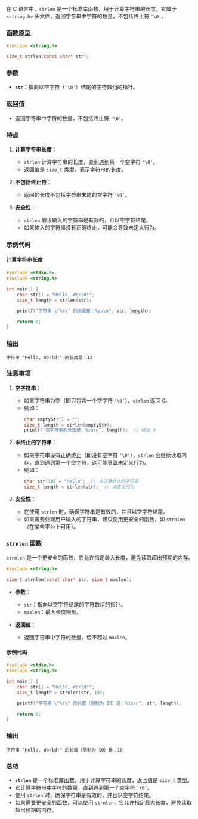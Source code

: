 在 C 语言中，`strlen` 是一个标准库函数，用于计算字符串的长度。它属于 `<string.h>` 头文件，返回字符串中字符的数量，不包括终止符 `'\0'`。

### **函数原型**
```c
#include <string.h>

size_t strlen(const char* str);
```

### **参数**
- **`str`**：指向以空字符（`'\0'`）结尾的字符数组的指针。

### **返回值**
- 返回字符串中字符的数量，不包括终止符 `'\0'`。

### **特点**
1. **计算字符串长度**：
   - `strlen` 计算字符串的长度，直到遇到第一个空字符 `'\0'`。
   - 返回值是 `size_t` 类型，表示字符串的长度。

2. **不包括终止符**：
   - 返回的长度不包括字符串末尾的空字符 `'\0'`。

3. **安全性**：
   - `strlen` 假设输入的字符串是有效的，且以空字符结尾。
   - 如果输入的字符串没有正确终止，可能会导致未定义行为。

### **示例代码**

#### **计算字符串长度**
```c
#include <stdio.h>
#include <string.h>

int main() {
    char str[] = "Hello, World!";
    size_t length = strlen(str);

    printf("字符串 \"%s\" 的长度是：%zu\n", str, length);

    return 0;
}
```

### **输出**
```
字符串 "Hello, World!" 的长度是：13
```

### **注意事项**

1. **空字符串**：
   - 如果字符串为空（即只包含一个空字符 `'\0'`），`strlen` 返回 0。
   - 例如：
     ```c
     char emptyStr[] = "";
     size_t length = strlen(emptyStr);
     printf("空字符串的长度是：%zu\n", length);  // 输出 0
     ```

2. **未终止的字符串**：
   - 如果字符串没有正确终止（即没有空字符 `'\0'`），`strlen` 会继续读取内存，直到遇到第一个空字符，这可能导致未定义行为。
   - 例如：
     ```c
     char str[10] = "Hello";  // 未正确终止的字符串
     size_t length = strlen(str);  // 未定义行为
     ```

3. **安全性**：
   - 在使用 `strlen` 时，确保字符串是有效的，并且以空字符结尾。
   - 如果需要处理用户输入的字符串，建议使用更安全的函数，如 `strnlen`（在某些平台上可用）。

### **`strnlen` 函数**
`strnlen` 是一个更安全的函数，它允许指定最大长度，避免读取超出预期的内存。

```c
#include <string.h>

size_t strnlen(const char* str, size_t maxlen);
```

- **参数**：
  - `str`：指向以空字符结尾的字符数组的指针。
  - `maxlen`：最大长度限制。

- **返回值**：
  - 返回字符串中字符的数量，但不超过 `maxlen`。

#### **示例代码**
```c
#include <stdio.h>
#include <string.h>

int main() {
    char str[] = "Hello, World!";
    size_t length = strnlen(str, 10);

    printf("字符串 \"%s\" 的长度（限制为 10）是：%zu\n", str, length);

    return 0;
}
```

### **输出**
```
字符串 "Hello, World!" 的长度（限制为 10）是：10
```

### **总结**
- **`strlen`** 是一个标准库函数，用于计算字符串的长度，返回值是 `size_t` 类型。
- 它计算字符串中字符的数量，直到遇到第一个空字符 `'\0'`。
- 使用 `strlen` 时，确保字符串是有效的，并且以空字符结尾。
- 如果需要更安全的函数，可以使用 `strnlen`，它允许指定最大长度，避免读取超出预期的内存。